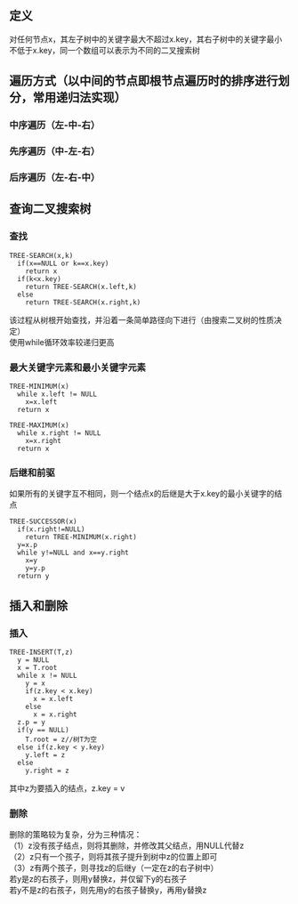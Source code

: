 ## 定义
对任何节点x，其左子树中的关键字最大不超过x.key，其右子树中的关键字最小不低于x.key，同一个数组可以表示为不同的二叉搜索树  
## 遍历方式（以中间的节点即根节点遍历时的排序进行划分，常用递归法实现）
### 中序遍历（左-中-右）
### 先序遍历（中-左-右）
### 后序遍历（左-右-中）
## 查询二叉搜索树
### 查找
```
TREE-SEARCH(x,k)
  if(x==NULL or k==x.key)
    return x
  if(k<x.key)
    return TREE-SEARCH(x.left,k)
  else
    return TREE-SEARCH(x.right,k)
```
该过程从树根开始查找，并沿着一条简单路径向下进行（由搜索二叉树的性质决定）  
使用while循环效率较递归更高  
### 最大关键字元素和最小关键字元素
```
TREE-MINIMUM(x)
  while x.left != NULL
    x=x.left
  return x
```
```
TREE-MAXIMUM(x)
  while x.right != NULL
    x=x.right
  return x
```
### 后继和前驱
如果所有的关键字互不相同，则一个结点x的后继是大于x.key的最小关键字的结点
```
TREE-SUCCESSOR(x)
  if(x.right!=NULL)
    return TREE-MINIMUM(x.right)
  y=x.p
  while y!=NULL and x==y.right
    x=y
    y=y.p
  return y
```
## 插入和删除
### 插入
```
TREE-INSERT(T,z)
  y = NULL
  x = T.root
  while x != NULL
    y = x
    if(z.key < x.key)
      x = x.left
    else
      x = x.right
  z.p = y
  if(y == NULL)
    T.root = z//树T为空
  else if(z.key < y.key)
    y.left = z
  else
    y.right = z
```
其中z为要插入的结点，z.key = v
### 删除
删除的策略较为复杂，分为三种情况：  
（1）z没有孩子结点，则将其删除，并修改其父结点，用NULL代替z  
（2）z只有一个孩子，则将其孩子提升到树中z的位置上即可  
（3）z有两个孩子，则寻找z的后继y（一定在z的右子树中）  
若y是z的右孩子，则用y替换z，并仅留下y的右孩子  
若y不是z的右孩子，则先用y的右孩子替换y，再用y替换z
